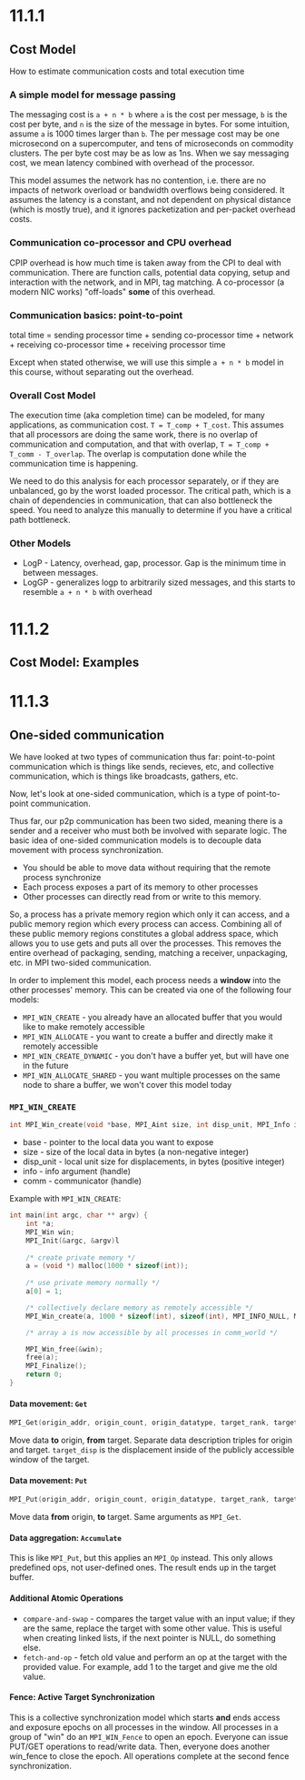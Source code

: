 # 11.1.1
## Cost Model
How to estimate communication costs and total execution time

### A simple model for message passing

The messaging cost is `a + n * b`  where `a` is the cost per message, `b` is the cost per byte, and `n` is the size of the message in bytes. For some intuition, assume `a` is 1000 times larger than `b`. The per message cost may be one microsecond on a supercomputer, and tens of microseconds on commodity clusters. The per byte cost may be as low as 1ns. When we say messaging cost, we mean latency combined with overhead of the processor.

This model assumes the network has no contention, i.e. there are no impacts of network overload or bandwidth overflows being considered. It assumes the latency is a constant, and not dependent on physical distance (which is mostly true), and it ignores packetization and per-packet overhead costs.

### Communication co-processor and CPU overhead
CPIP overhead is how much time is taken away from the CPI to deal with communication. There are function calls, potential data copying, setup and interaction with the network, and in MPI, tag matching. A co-processor (a modern NIC works) "off-loads" __some__ of this overhead.

### Communication basics: point-to-point

total time = sending processor time + sending co-processor time + network + receiving co-processor time  + receiving processor time

Except when stated otherwise, we will use this simple `a + n * b` model in this course, without separating out the overhead. 

### Overall Cost Model
The execution time (aka completion time) can be modeled, for many applications, as communication cost. `T = T_comp + T_cost`. This assumes that all processors are doing the same work, there is no overlap of communication and computation, and that with overlap, `T = T_comp + T_comm - T_overlap`. The overlap is computation done while the communication time is happening.

We need to do this analysis for each processor separately, or if they are unbalanced, go by the worst loaded processor. The critical path, which is a chain of dependencies in communication, that can also bottleneck the speed. You need to analyze this manually to determine if you have a critical path bottleneck. 

### Other Models
* LogP - Latency, overhead, gap, processor. Gap is the minimum time in between messages.
* LogGP - generalizes logp to arbitrarily sized messages, and this starts to resemble `a + n * b` with overhead

# 11.1.2
## Cost Model: Examples

# 11.1.3
## One-sided communication

We have looked at two types of communication thus far: point-to-point communication which is things like sends, recieves, etc, and collective communication, which is things like broadcasts, gathers, etc.

Now, let's look at one-sided communication, which is a type of point-to-point communication.

Thus far, our p2p communication has been two sided, meaning there is a sender and a receiver who must both be involved with separate logic. The basic idea of one-sided communication models is to decouple data movement with process synchronization. 
* You should be able to move data without requiring that the remote process synchronize
* Each process exposes a part of its memory to other processes
* Other processes can directly read from or write to this memory.

So, a process has a private memory region which only it can access, and a public memory region which every process can access. Combining all of these public memory regions constitutes a global address space, which allows you to use gets and puts all over the processes. This removes the entire overhead of packaging, sending, matching a receiver, unpackaging, etc. in MPI two-sided communication. 

In order to implement this model, each process needs a __window__ into the other processes' memory. This can be created via one of the following four models:
* `MPI_WIN_CREATE` - you already have an allocated buffer that you would like to make remotely accessible 
* `MPI_WIN_ALLOCATE` - you want to create a buffer and directly make it remotely accessible
* `MPI_WIN_CREATE_DYNAMIC` - you don't have a buffer yet, but will have one in the future
* `MPI_WIN_ALLOCATE_SHARED` - you want multiple processes on the same node to share a buffer, we won't cover this model today

### `MPI_WIN_CREATE`
```c
int MPI_Win_create(void *base, MPI_Aint size, int disp_unit, MPI_Info info, MPI_Comm comm, MPI_Win *win)
```
* base - pointer to the local data you want to expose
* size - size of the local data in bytes (a non-negative integer)
* disp\_unit - local unit size for displacements, in bytes (positive integer)
* info - info argument (handle)
* comm - communicator (handle)

Example with `MPI_WIN_CREATE`:
```c
int main(int argc, char ** argv) {
	int *a;
	MPI_Win win;
	MPI_Init(&argc, &argv)l
	
	/* create private memory */
	a = (void *) malloc(1000 * sizeof(int));
	
	/* use private memory normally */
	a[0] = 1;

	/* collectively declare memory as remotely accessible */
	MPI_Win_create(a, 1000 * sizeof(int), sizeof(int), MPI_INFO_NULL, MPI_COMM_WORLD, &win);

	/* array a is now accessible by all processes in comm_world */

	MPI_Win_free(&win);
	free(a);
	MPI_Finalize();
	return 0;
}
```

#### Data movement: `Get`
```c
MPI_Get(origin_addr, origin_count, origin_datatype, target_rank, target_disp, target_count, target_datatype, win);
```
Move data __to__ origin, __from__ target. Separate data description triples for origin and target. `target_disp` is the displacement inside of the publicly accessible window of the target.

#### Data movement: `Put`
```c
MPI_Put(origin_addr, origin_count, origin_datatype, target_rank, target_disp, target_count, target_datatype, win);
```
Move data __from__ origin, __to__ target. Same arguments as `MPI_Get`. 

#### Data aggregation: `Accumulate`
This is like `MPI_Put`, but this applies an `MPI_Op` instead. This only allows predefined ops, not user-defined ones. The result ends up in the target buffer.

#### Additional Atomic Operations
* `compare-and-swap` - compares the target  value with an input value; if they are the same, replace the target with some other value. This is useful when creating linked lists, if the next pointer is NULL, do something else.
* `fetch-and-op` - fetch old value and perform an op at the target with the provided value. For example, add 1 to the target and give me the old value. 

#### Fence: Active Target Synchronization
This is a collective synchronization model which starts __and__ ends access and exposure epochs on all processes in the window. All processes in a group of "win" do an `MPI_WIN_Fence` to open an epoch. Everyone can issue PUT/GET operations to read/write data. Then, everyone does another win\_fence to close the epoch. All operations complete at the  second fence synchronization. 
